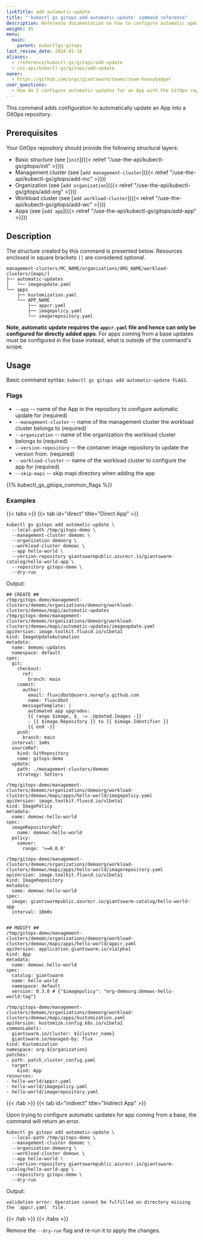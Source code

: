 ```yaml
---
linkTitle: add automatic-update
title: "'kubectl gs gitops add automatic-update' command reference"
description: Reference documentation on how to configure automatic updates for an App to the GitOps repository.
weight: 35
menu:
  main:
    parent: kubectlgs-gitops
last_review_date: 2024-01-18
aliases:
  - /reference/kubectl-gs/gitops/add-update
  - /ui-api/kubectl-gs/gitops/add-update
owner:
  - https://github.com/orgs/giantswarm/teams/team-honeybadger
user_questions:
  - How do I configure automatic updates for an App with the GitOps repository?
---
```


This command adds configuration to automatically update an App into a GitOps repository.

## Prerequisites

Your GitOps repository should provide the following structural layers:

- Basic structure (see [`init`]({{< relref "/use-the-api/kubectl-gs/gitops/init" >}}))
- Management cluster (see [`add management-cluster`]({{< relref "/use-the-api/kubectl-gs/gitops/add-mc" >}}))
- Organization (see [`add organization`]({{< relref "/use-the-api/kubectl-gs/gitops/add-org" >}}))
- Workload cluster (see [`add workload-cluster`]({{< relref "/use-the-api/kubectl-gs/gitops/add-wc" >}}))
- Apps (see [`add app`]({{< relref "/use-the-api/kubectl-gs/gitops/add-app" >}}))

## Description

The structure created by this command is presented below. Resources enclosed in square brackets `[]` are considered optional.

```nohighlight
management-clusters/MC_NAME/organizations/ORG_NAME/workload-clusters/[mapi/]
├── automatic-updates
│   └── imageupdate.yaml
└── apps
    ├── kustomization.yaml
    └── APP_NAME
        ├── appcr.yaml
        ├── imagepolicy.yaml
        └── imagerepository.yaml
```

**Note, automatic update requires the `appcr.yaml` file and hence can only be configured for directly added apps**. For apps
coming from a base updates must be configured in the base instead, what is outside of the command's scope.

## Usage

Basic command syntax: `kubectl gs gitops add automatic-update FLAGS`.

### Flags

- `--app` -- name of the App in the repository to configure automatic update for (required)
- `--management-cluster` -- name of the management cluster the workload cluster belongs to (required)
- `--organization` -- name of the organization the workload cluster belongs to (required)
- `--version-repository` -- the container image repository to update the version from. (required)
- `--workload-cluster` -- name of the workload cluster to configure the app for (required)
- `--skip-mapi` -- skip mapi directory when adding the app

{{% kubectl_gs_gitops_common_flags %}}

### Examples

{{< tabs >}}
{{< tab id="direct" title="Direct App" >}}

```nohighlight
kubectl gs gitops add automatic-update \
  --local-path /tmp/gitops-demo \
  --management-cluster demomc \
  --organization demoorg \
  --workload-cluster demowc \
  --app hello-world \
  --version-repository giantswarmpublic.azurecr.io/giantswarm-catalog/hello-world-app \
  --repository gitops-demo \
  --dry-run
```

Output:

```nohighlight
## CREATE ##
/tmp/gitops-demo/management-clusters/demomc/organizations/demoorg/workload-clusters/demowc/mapi/automatic-updates
/tmp/gitops-demo/management-clusters/demomc/organizations/demoorg/workload-clusters/demowc/mapi/automatic-updates/imageupdate.yaml
apiVersion: image.toolkit.fluxcd.io/v1beta1
kind: ImageUpdateAutomation
metadata:
  name: demomc-updates
  namespace: default
spec:
  git:
    checkout:
      ref:
        branch: main
    commit:
      author:
        email: fluxcdbot@users.noreply.github.com
        name: fluxcdbot
      messageTemplate: |
        automated app upgrades:
        {{ range $image, $_ := .Updated.Images -}}
        - {{ $image.Repository }} to {{ $image.Identifier }}
        {{ end -}}
    push:
      branch: main
  interval: 1m0s
  sourceRef:
    kind: GitRepository
    name: gitops-demo
  update:
    path: ./management-clusters/demomc
    strategy: Setters

/tmp/gitops-demo/management-clusters/demomc/organizations/demoorg/workload-clusters/demowc/mapi/apps/hello-world/imagepolicy.yaml
apiVersion: image.toolkit.fluxcd.io/v1beta1
kind: ImagePolicy
metadata:
  name: demowc-hello-world
spec:
  imageRepositoryRef:
    name: demowc-hello-world
  policy:
    semver:
      range: '>=0.0.0'

/tmp/gitops-demo/management-clusters/demomc/organizations/demoorg/workload-clusters/demowc/mapi/apps/hello-world/imagerepository.yaml
apiVersion: image.toolkit.fluxcd.io/v1beta1
kind: ImageRepository
metadata:
  name: demowc-hello-world
spec:
  image: giantswarmpublic.azurecr.io/giantswarm-catalog/hello-world-app
  interval: 10m0s


## MODIFY ##
/tmp/gitops-demo/management-clusters/demomc/organizations/demoorg/workload-clusters/demowc/mapi/apps/hello-world/appcr.yaml
apiVersion: application.giantswarm.io/v1alpha1
kind: App
metadata:
  name: demowc-hello-world
spec:
  catalog: giantswarm
  name: hello-world
  namespace: default
  version: 0.3.0 # {"$imagepolicy": "org-demoorg:demowc-hello-world:tag"}

/tmp/gitops-demo/management-clusters/demomc/organizations/demoorg/workload-clusters/demowc/mapi/apps/kustomization.yaml
apiVersion: kustomize.config.k8s.io/v1beta1
commonLabels:
  giantswarm.io/cluster: ${cluster_name}
  giantswarm.io/managed-by: flux
kind: Kustomization
namespace: org-${organization}
patches:
- path: patch_cluster_config.yaml
  target:
    kind: App
resources:
- hello-world/appcr.yaml
- hello-world/imagepolicy.yaml
- hello-world/imagerepository.yaml
```

{{< /tab >}}
{{< tab id="indirect" title="Indirect App" >}}

Upon trying to configure automatic updates for app coming from a base, the command will return an error.

```nohighlight
kubectl gs gitops add automatic-update \
  --local-path /tmp/gitops-demo \
  --management-cluster demomc \
  --organization demoorg \
  --workload-cluster demowc \
  --app hello-world \
  --version-repository giantswarmpublic.azurecr.io/giantswarm-catalog/hello-world-app \
  --repository gitops-demo \
  --dry-run
```

Output:

```nohighlight
validation error: Operation cannot be fulfilled on directory missing the `appcr.yaml` file.
```

{{< /tab >}}
{{< /tabs >}}

Remove the `--dry-run` flag and re-run it to apply the changes.
